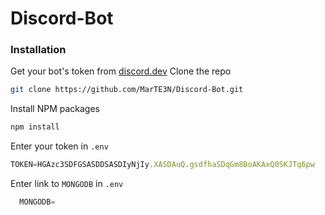 # Discord-Bot
### Installation

Get your bot's token from [discord.dev](https://discord.com/developers/applications)
Clone the repo
   ```sh
   git clone https://github.com/MarTE3N/Discord-Bot.git
   ```
Install NPM packages
   ```sh
   npm install
   ```
Enter your token in `.env`
   ```js
   TOKEN=HGAzc3SDFGSASDDSASDIyNjIy.XASDAuQ.gsdfhaSDqGm8BoAKAxQ0SKJTq6pw
   ```
Enter link to `MONGODB` in `.env`
 ```js
   MONGODB=
   ```
  
